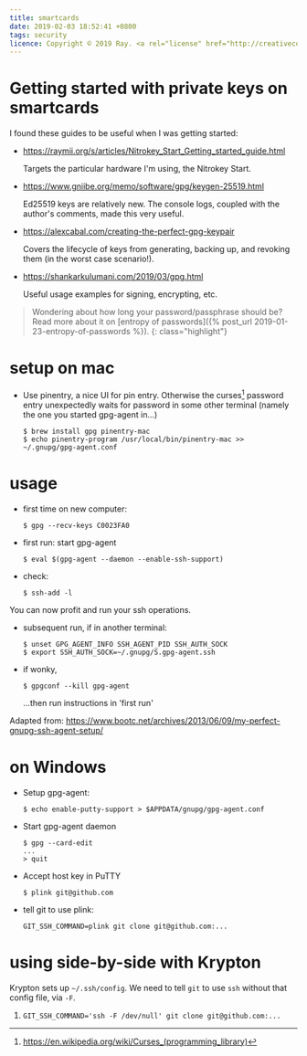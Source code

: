```yaml
---
title: smartcards
date: 2019-02-03 18:52:41 +0800
tags: security
licence: Copyright © 2019 Ray. <a rel="license" href="http://creativecommons.org/licenses/by/4.0/"><img alt="Creative Commons Attribution 4.0 International License" src="https://i.creativecommons.org/l/by/4.0/80x15.png" /></a>
---
```


# Getting started with private keys on smartcards

I found these guides to be useful when I was getting started:

- https://raymii.org/s/articles/Nitrokey_Start_Getting_started_guide.html

  Targets the particular hardware I'm using, the Nitrokey Start.

- https://www.gniibe.org/memo/software/gpg/keygen-25519.html

  Ed25519 keys are relatively new. The console logs, coupled with the author's comments, made this very useful.

- https://alexcabal.com/creating-the-perfect-gpg-keypair

  Covers the lifecycle of keys from generating, backing up, and revoking them (in the worst case scenario!).

- https://shankarkulumani.com/2019/03/gpg.html

  Useful usage examples for signing, encrypting, etc.

> Wondering about how long your password/passphrase should be? Read more about it on [entropy of passwords]({% post_url 2019-01-23-entropy-of-passwords %}).
{: class="highlight"}

# setup on mac

- Use pinentry, a nice UI for pin entry. Otherwise the curses[^curses] password entry
  unexpectedly waits for password in some other terminal (namely the one you
  started gpg-agent in...)

  ```console
  $ brew install gpg pinentry-mac
  $ echo pinentry-program /usr/local/bin/pinentry-mac >> ~/.gnupg/gpg-agent.conf
  ```

[^curses]: <https://en.wikipedia.org/wiki/Curses_(programming_library)>

# usage

- first time on new computer:

  ```console
  $ gpg --recv-keys C0023FA0
  ```
- first run: start gpg-agent

  ```console
  $ eval $(gpg-agent --daemon --enable-ssh-support)
  ```
- check:

  ```console
  $ ssh-add -l
  ```

You can now profit and run your ssh operations.

- subsequent run, if in another terminal:

  ```console
  $ unset GPG_AGENT_INFO SSH_AGENT_PID SSH_AUTH_SOCK
  $ export SSH_AUTH_SOCK=~/.gnupg/S.gpg-agent.ssh
  ```
- if wonky,

  ```console
  $ gpgconf --kill gpg-agent
  ```

  ...then run instructions in 'first run'

Adapted from: <https://www.bootc.net/archives/2013/06/09/my-perfect-gnupg-ssh-agent-setup/>

# on Windows

- Setup gpg-agent:

  ```console
  $ echo enable-putty-support > $APPDATA/gnupg/gpg-agent.conf
  ```
- Start gpg-agent daemon

  ```console
  $ gpg --card-edit
  ...
  > quit
  ```
- Accept host key in PuTTY

  ```console
  $ plink git@github.com
  ```
- tell git to use plink:

  ```console
  GIT_SSH_COMMAND=plink git clone git@github.com:...
  ```

# using side-by-side with Krypton

Krypton sets up `~/.ssh/config`. We need to tell `git` to use `ssh` without that config file, via `-F`.

1. `GIT_SSH_COMMAND='ssh -F /dev/null' git clone git@github.com:...`
